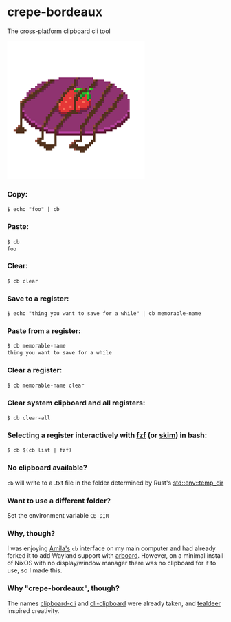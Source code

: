 # crepe-bordeaux
The cross-platform clipboard cli tool

![crepe bordeaux](crepe-bordeaux.png)


### Copy:
```console
$ echo "foo" | cb
```


### Paste:
```console
$ cb
foo
```

### Clear:
```console
$ cb clear
```

### Save to a register:
```console
$ echo "thing you want to save for a while" | cb memorable-name
```

### Paste from a register:
```console
$ cb memorable-name
thing you want to save for a while
```

### Clear a register:
```console
$ cb memorable-name clear
```

### Clear system clipboard and all registers:
```console
$ cb clear-all
```

### Selecting a register interactively with [fzf](https://github.com/junegunn/fzf) (or [skim](https://github.com/lotabout/skim)) in bash:
```
$ cb $(cb list | fzf)
```


### No clipboard available?
`cb` will write to a .txt file in the folder determined by Rust's [std::env::temp_dir](https://doc.rust-lang.org/std/env/fn.temp_dir.html)

### Want to use a different folder?
Set the environment variable `CB_DIR`

### Why, though?
I was enjoying [Amila's](https://github.com/amilajack/clipboard) `cb` interface on my main computer and had already forked it to add Wayland support with [arboard](https://github.com/1Password/arboard). However, on a minimal install of NixOS with no display/window manager there was no clipboard for it to use, so I made this.

### Why "crepe-bordeaux", though?
The names [clipboard-cli](https://crates.io/crates/clipboard-cli) and [cli-clipboard](https://crates.io/crates/cli-clipboard) were already taken, and [tealdeer](https://crates.io/crates/tealdeer) inspired creativity.
